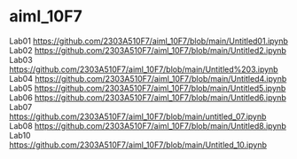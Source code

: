 # aiml_10F7
Lab01 https://github.com/2303A510F7/aiml_10F7/blob/main/Untitled01.ipynb
Lab02 https://github.com/2303A510F7/aiml_10F7/blob/main/Untitled2.ipynb
Lab03 https://github.com/2303A510F7/aiml_10F7/blob/main/Untitled%203.ipynb
Lab04 https://github.com/2303A510F7/aiml_10F7/blob/main/Untitled4.ipynb
Lab05 https://github.com/2303A510F7/aiml_10F7/blob/main/Untitled5.ipynb
Lab06 https://github.com/2303A510F7/aiml_10F7/blob/main/Untitled6.ipynb
Lab07 https://github.com/2303A510F7/aiml_10F7/blob/main/untitled_07.ipynb
Lab08 https://github.com/2303A510F7/aiml_10F7/blob/main/Untitled8.ipynb
Lab10 https://github.com/2303A510F7/aiml_10F7/blob/main/Untitled_10.ipynb
